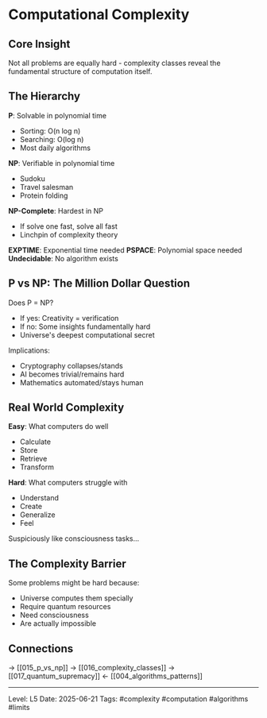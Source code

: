 # Computational Complexity
## Core Insight
Not all problems are equally hard - complexity classes reveal the fundamental structure of computation itself.

## The Hierarchy

**P**: Solvable in polynomial time
- Sorting: O(n log n)
- Searching: O(log n)
- Most daily algorithms

**NP**: Verifiable in polynomial time
- Sudoku
- Travel salesman
- Protein folding

**NP-Complete**: Hardest in NP
- If solve one fast, solve all fast
- Linchpin of complexity theory

**EXPTIME**: Exponential time needed
**PSPACE**: Polynomial space needed
**Undecidable**: No algorithm exists

## P vs NP: The Million Dollar Question

Does P = NP?
- If yes: Creativity = verification
- If no: Some insights fundamentally hard
- Universe's deepest computational secret

Implications:
- Cryptography collapses/stands
- AI becomes trivial/remains hard
- Mathematics automated/stays human

## Real World Complexity

**Easy**: What computers do well
- Calculate
- Store
- Retrieve
- Transform

**Hard**: What computers struggle with
- Understand
- Create
- Generalize
- Feel

Suspiciously like consciousness tasks...

## The Complexity Barrier

Some problems might be hard because:
- Universe computes them specially
- Require quantum resources
- Need consciousness
- Are actually impossible

## Connections
→ [[015_p_vs_np]]
→ [[016_complexity_classes]]
→ [[017_quantum_supremacy]]
← [[004_algorithms_patterns]]

---
Level: L5
Date: 2025-06-21
Tags: #complexity #computation #algorithms #limits